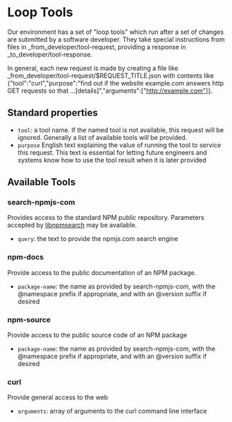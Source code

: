 # Loop Tools

Our environment has a set of "loop tools" which run after a set of changes are submitted by a software developer. They take special instructions from files in _from_developer/tool-request, providing a response in _to_developer/tool-response.

In general, each new request is made by creating a file like _from_developer/tool-request/$REQUEST_TITLE.json with contents like {"tool":"curl","purpose":"find out if the website example.com answers http GET requests so that ...[details]","arguments":["http://example.com"]}.

## Standard properties

* `tool`: a tool name. If the named tool is not available, this request will be ignored. Generally a list of available tools will be provided.
* `purpose` English text explaining the value of running the tool to service this request. This text is essential for letting future engineers and systems know how to use the tool result when it is later provided

## Available Tools

### search-npmjs-com

Provides access to the standard NPM public repository. Parameters accepted by [libnpmsearch](https://www.npmjs.com/package/libnpmsearch) may be available.

* `query`: the text to provide the npmjs.com search engine

### npm-docs

Provide access to the public documentation of an NPM package.

* `package-name`: the name as provided by search-npmjs-com, with the @namespace prefix if appropriate, and with an @version suffix if desired

### npm-source

Provide access to the public source code of an NPM package

* `package-name`: the name as provided by search-npmjs-com, with the @namespace prefix if appropriate, and with an @version suffix if desired

### curl

Provide general access to the web

* `arguments`: array of arguments to the curl command line interface

